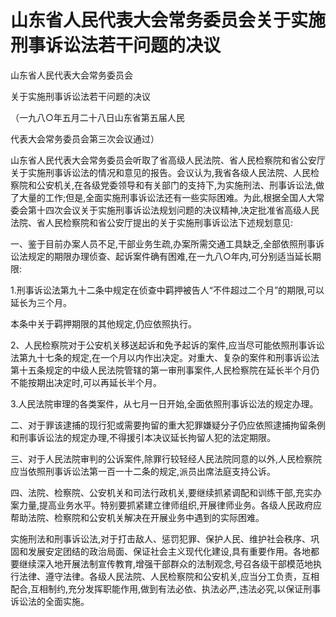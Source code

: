 # 山东省人民代表大会常务委员会关于实施刑事诉讼法若干问题的决议

<!-- INFO END -->

山东省人民代表大会常务委员会

关于实施刑事诉讼法若干问题的决议

（一九八○年五月二十八日山东省第五届人民

代表大会常务委员会第三次会议通过）

山东省人民代表大会常务委员会听取了省高级人民法院、省人民检察院和省公安厅关于实施刑事诉讼法的情况和意见的报告。会议认为,我省各级人民法院、人民检察院和公安机关,在各级党委领导和有关部门的支持下,为实施刑法、刑事诉讼法,做了大量的工作;但是,全面实施刑事诉讼法还有一些实际困难。为此,根据全国人大常委会第十四次会议关于实施刑事诉讼法规划问题的决议精神,决定批准省高级人民法院、省人民检察院和省公安厅提出的关于实施刑事诉讼法下述规划意见:

一、鉴于目前办案人员不足,干部业务生疏,办案所需交通工具缺乏,全部依照刑事诉讼法规定的期限办理侦查、起诉案件确有困难,在一九八○年内,可分别适当延长期限:

1.刑事诉讼法第九十二条中规定在侦查中羁押被告人“不件超过二个月”的期限,可以延长为三个月。

本条中关于羁押期限的其他规定,仍应依照执行。

2、人民检察院对于公安机关移送起诉和免予起诉的案件,应当尽可能依照刑事诉讼法第九十七条的规定,在一个月以内作出决定。对重大、复杂的案件和刑事诉讼法第十五条规定的中级人民法院管辖的第一审刑事案件,人民检察院在延长半个月仍不能按期出决定时,可以再延长半个月。

3.人民法院审理的各类案件，从七月一日开始,全面依照刑事诉讼法的规定办理。

二、对于罪该逮捕的现行犯或需要拘留的重大犯罪嫌疑分子仍应依照逮捕拘留条例和刑事诉讼法的规定办理,不得援引本决议延长拘留人犯的法定期限。

三、对于人民法院审判的公诉案件,除罪行较轻经人民法院同意的以外,人民检察院应当依照刑事诉讼法第一百一十二条的规定,派员出席法庭支持公诉。

四、法院、检察院、公安机关和司法行政机关,要继续抓紧调配和训练干部,充实办案力量,提高业务水平。特别要抓紧建立律师组织,开展律师业务。各级人民政府应帮助法院、检察院和公安机关解决在开展业务中遇到的实际困难。

实施刑法和刑事诉讼法,对于打击敌人、惩罚犯罪、保护人民、维护社会秩序、巩固和发展安定团结的政治局面、保证社会主义现代化建设,具有重要作用。各地都要继续深入地开展法制宣传教育,增强干部群众的法制观念,号召各级干部模范地执行法律、遵守法律。各级人民法院、人民检察院和公安机关,应当分工负责，互相配合,互相制约,充分发挥职能作用,做到有法必依、执法必严,违法必究,以保证刑事诉讼法的全面实施。

